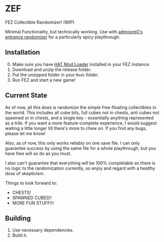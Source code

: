 # ZEF
FEZ Collectible Randomizer! (WIP)

Minimal Functionality, but technically working. Use with [admoore0's entrance randomizer](https://github.com/admoore0/fez-randomizer) for a particularly spicy playthrough.

## Installation
0. Make sure you have [HAT Mod Loader](https://github.com/FEZModding/HAT) installed in your FEZ instance.
1. Download and unzip the release folder.
2. Put the unzipped folder in your `Mods` folder.
3. Run FEZ and start a new game!

## Current State
As of now, all this does is randomize the simple free-floating collectibles in the world. 
This includes all cube bits, full cubes not in chests, anti cubes not spawned or in chests, and a single key - essentially anything represented as a trile.
If you want a more feature-complete experience, I would suggest waiting a little longer till there's more to chew on. If you find any bugs, please let me know!

Also, as of now, this only works reliably on one save file. I can only guarantee success by using the same file for a whole playthrough, but you have free will so do as you must.

I also can't guarantee that everything will be 100% completable as there is no logic to the randomization currently, so enjoy and regard with a healthy dose of skepticism.

Things to look forward to:
- CHESTS!
- SPAWNED CUBES!!
- MORE FUN STUFF!!!

## Building
1. Use necessary dependencies.
2. Build it.
